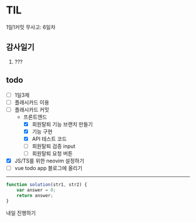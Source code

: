 # TIL

1일1커밋 무사고: 6일차

## 감사일기

1. ???

## todo

- [ ] 1일3제
- [ ] 플래시카드 이용
- [ ] 플래시카드 커밋
  - 프론트엔드
    - [x] 회원탈퇴 기능 브랜치 만들기
    - [x] 기능 구현
    - [x] API 테스트 코드
    - [ ] 회원탈퇴 검증 input
    - [ ] 회원탈퇴 요청 버튼
- [x] JS/TS를 위한 neovim 설정하기
- [ ] vue todo app 블로그에 올리기

---

```js
function solution(str1, str2) {
    var answer = 0;
    return answer;
}
```

내일 진행하기

